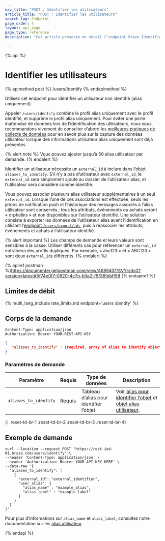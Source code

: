 ```yaml
---
nav_title: "POST : Identifier les utilisateurs"
article_title: "POST : Identifier les utilisateurs"
search_tag: Endpoint
page_order: 4
layout: api_page
page_type: reference
description: "Cet article présente en détail l’endpoint Braze Identifier les utilisateurs."

---
```

{% api %}
# Identifier les utilisateurs
{% apimethod post %}
/users/identify
{% endapimethod %}

Utilisez cet endpoint pour identifier un utilisateur non identifié (alias uniquement). 

Appeler `/users/identify` combine le profil alias uniquement avec le profil identifié, et supprime le profil alias uniquement. Pour éviter une perte inattendue de données lors de l’identification des utilisateurs, nous vous recommandons vivement de consulter d’abord les [meilleures pratiques de collecte de données]({{site.baseurl}}/user_guide/data_and_analytics/user_data_collection/best_practices/#capturing-user-data-when-alias-only-user-info-is-already-present) pour en savoir plus sur la capture des données utilisateur lorsque des informations utilisateur alias uniquement sont déjà présentes.

{% alert note %}
Vous pouvez ajouter jusqu’à 50 alias utilisateur par demande.
{% endalert %}

Identifier un utilisateur nécessite un `external_id` à inclure dans l’objet `aliases_to_identify`. S’il n’y a pas d’utilisateur avec `external_id`, le `external_id` sera simplement ajouté au dossier de l’utilisateur alias, et l’utilisateur sera considéré comme identifié.

Vous pouvez associer plusieurs alias utilisateur supplémentaires à un seul `external_id`. Lorsque l’une de ces associations est effectuée, seuls les jetons de notification push et l’historique des messages associés à l’alias utilisateur sont conservés ; tous les attributs, événements ou achats seront « orphelins » et non disponibles sur l’utilisateur identifié. Une solution consiste à exporter les données de l’utilisateur alias avant l’identification en utilisant l’[endpoint `/users/export/ids`]({{site.baseurl}}/api/endpoints/export/user_data/post_users_identifier/), puis à réassocier les attributs, événements et achats à l’utilisateur identifié.

{% alert important %}
Les champs de demande et leurs valeurs sont sensibles à la casse. Utiliser différents cas pour référencer un `external_id` entraînera des profils dupliqués. Par exemple, « abc123 » et « ABC123 » sont deux `external_ids` différents.
{% endalert %}

{% apiref postman %}https://documenter.getpostman.com/view/4689407/SVYrsdsG?version=latest#5f74e0f7-0620-4c7b-b0a2-f5f38fdbff58 {% endapiref %}

## Limites de débit

{% multi_lang_include rate_limits.md endpoint='users identify' %}

## Corps de la demande

```
Content-Type: application/json
Authorization: Bearer YOUR-REST-API-KEY
```

```json
{
   "aliases_to_identify" : (required, array of alias to identify objects)
}
```

### Paramètres de demande

| Paramètre | Requis | Type de données | Description |
| -----------|----------| --------|------- |
| `aliases_to_identify` | Requis | Tableau d’alias pour identifier l’objet | Voir [alias pour identifier l’objet]({{site.baseurl}}/api/objects_filters/aliases_to_identify/) et [objet alias utilisateur]({{site.baseurl}}/api/objects_filters/user_alias_object/). |
{: .reset-td-br-1 .reset-td-br-2 .reset-td-br-3  .reset-td-br-4}

## Exemple de demande
```
curl --location --request POST 'https://rest.iad-01.braze.com/users/identify' \
--header 'Content-Type: application/json' \
--header 'Authorization: Bearer YOUR-API-KEY-HERE' \
--data-raw '{
  "aliases_to_identify": [
    {
      "external_id": "external_identifier",
      "user_alias": {
        "alias_name" : "example_alias",
        "alias_label" : "example_label"
      }
    }
  ]
}'
```

Pour plus d’informations sur `alias_name` et `alias_label`, consultez notre documentation sur les [alias utilisateur]({{site.baseurl}}/user_guide/data_and_analytics/user_data_collection/user_profile_lifecycle/#user-aliases).

{% endapi %}

